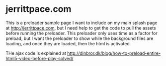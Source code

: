 # jerrittpace.com

This is a preloader sample page I want to include on my main splash page at http://jerrittpace.com, but I need help to get the code to pull the assets before running the preloader.  This preloader only uses time as a factor for preload, but I want the preloader to show while the background files are loading, and once they are loaded, then the html is activated.


THe ajax code is explained at 
http://dinbror.dk/blog/how-to-preload-entire-html5-video-before-play-solved/

